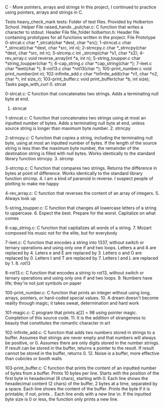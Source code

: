 C - More pointers, arrays and strings
In this project, I continued to practice using pointers, arrays and strings in C.

Tests heavy_check_mark
tests: Folder of test files. Provided by Holberton School.
Helper File raised_hands
_putchar.c: C function that writes a character to stdout.
Header File file_folder
holberton.h: Header file containing prototypes for all functions written in the project.
File	Prototype
0-strcat.c	char *_strcat(char *dest, char *src);
1-strncat.c	char *_strncat(char *dest, char *src, int n);
2-strncpy.c	char *_strncpy(char *dest, char *src, int n);
3-strcmp.c	int _strcmp(char *s1, char *s2);
4-rev_array.c	void reverse_array(int *a, int n);
5-string_toupper.c	char *string_toupper(char *);
6-cap_string.c	char *cap_string(char *);
7-leet.c	char *leet(char *);
8-rot13.c	char *rot13(char *);
100-print_number.c	void print_number(int n);
102-infinite_add.c	char *infinite_add(char *n1, char *n2, char *r, int size_r);
103-print_buffer.c	void print_buffer(char *b, int size);
Tasks page_with_curl
0. strcat

0-strcat.c: C function that concatenates two strings.
Adds a terminating null byte at end.
1. strncat

1-strncat.c: C function that concatenates two strings using at most an inputted number of bytes.
Adds a terminating null byte at end, unless source string is longer than maximum byte number.
2. strncpy

2-strncpy.c: C function that copies a string, including the terminating null byte, using at most an inputted number of bytes.
If the length of the source string is less than the maximum byte number, the remainder of the destination string is filled with null bytes.
Works identically to the standard library function strncpy.
3. strcmp

3-strcmp.c: C function that compares two strings.
Returns the difference in bytes at point of difference.
Works identically to the standard library function strcmp.
4. I am a kind of paranoid in reverse. I suspect people of plotting to make me happy

4-rev_array.c: C function that reverses the content of an array of integers.
5. Always look up

5-string_toupper.c: C function that changes all lowercase letters of a string to uppercase.
6. Expect the best. Prepare for the worst. Capitalize on what comes

6-cap_string.c: C function that capitalizes all words of a string.
7. Mozart composed his music not for the elite, but for everybody

7-leet.c: C function that encodes a string into 1337, without switch or ternary operations and using only one if and two loops.
Letters a and A are replaced by 4.
Leters e and E are replaced by 3.
Letters o and O are replaced by 0.
Letters t and T are replaced by 7.
Letters l and L are replaced by 1.
8. rot13

8-rot13.c: C function that encodes a string to rot13, without switch or ternary operations and using only one if and two loops.
9. Numbers have life; they're not just symbols on paper

100-print_number.c: C function that prints an integer without using long, arrays, pointers, or hard-coded special values.
10. A dream doesn't become reality through magic; it takes sweat, determination and hard work

101-magic.c: C program that prints a[2] = 98 using pointer magic.
Completion of this source code.
11. It is the addition of strangeness to beauty that constitutes the romantic character in art

102-infinite_add.c: C function that adds two numbers stored in strings to a buffer.
Assumes that strings are never empty and that numbers will always be positive, or 0.
Assumes there are only digits stored in the number strings.
If result can be stored in the buffer, returns a pointer to the result.
If result cannot be stored in the buffer, returns 0.
12. Noise is a buffer, more effective than cubicles or booth walls

103-print_buffer.c: C function that prints the content of an inputted number of bytes from a buffer.
Prints 10 bytes per line.
Starts with the position of the first byte in hexadecimal (8 chars), starting with 0.
Each line shows the hexadecimal content (2 chars) of the buffer, 2 bytes at a time, separated by a space.
Each line shows the content of the buffer. Prints the byte if it is printable; if not, prints ..
Each line ends with a new line \n.
If the inputted byte size is 0 or less, the function only prints a new line.
